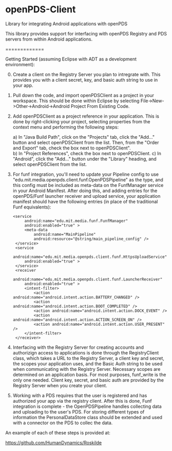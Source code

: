 openPDS-Client
=============

Library for integrating Android applications with openPDS

This library provides support for interfacing with openPDS Registry and PDS servers from within Android applications.

=============

Getting Started (assuming Eclipse with ADT as a development environment):

0) Create a client on the Registry Server you plan to intregrate with. This provides you with a client secret, key, and basic auth string to use in your app. 

1) Pull down the code, and import openPDSClient as a project in your workspace. This should be done within Eclipse by selecting File->New->Other->Android->Android Project From Existing Code. 

2) Add openPDSClient as a project reference in your application. This is done by right-clicking your project, selecting properties from the context menu and performing the following steps:

    a) In "Java Build Path", click on the "Projects" tab, click the "Add..." button and select openPDSClient from the list. Then, from the "Order and Export" tab, check the box next to openPDSClient".  
    b) In "Project References", check the box next to openPDSClient. 
    c) In "Android", click the "Add..." button under the "Library" heading, and select openPDSClient from the list. 

3) For funf integration, you'll need to update your Pipeline config to use "edu.mit.media.openpds.client.funf.OpenPDSPipeline" as the type, and this config must be included as meta-data on the FunfManager service in your Android Manifest. After doing this, and adding entries for the openPDS/Funf launcher receiver and upload service, your application manifest should have the following entries (in place of the traditional Funf equivalents):

       <service
            android:name="edu.mit.media.funf.FunfManager"
            android:enabled="true" >
            <meta-data
                android:name="MainPipeline"
                android:resource="@string/main_pipeline_config" />
        </service>        
        <service
            android:name="edu.mit.media.openpds.client.funf.HttpsUploadService"
            android:enabled="true" >
        </service>
        <receiver
            android:name="edu.mit.media.openpds.client.funf.LauncherReceiver"
            android:enabled="true" >
            <intent-filter>
                <action android:name="android.intent.action.BATTERY_CHANGED" />
                <action android:name="android.intent.action.BOOT_COMPLETED" />
                <action android:name="android.intent.action.DOCK_EVENT" />
                <action android:name="android.intent.action.ACTION_SCREEN_ON" />
                <action android:name="android.intent.action.USER_PRESENT" />
            </intent-filter>
        </receiver>

4) Interfacing with the Registry Server for creating accounts and authorizign access to applications is done through the RegistryClient class, which takes a URL to the Registry Server, a client key and secret, the scopes your application uses, and the Basic Auth string to be used when communicating with the Registry Server. Necessary scopes are determined on an application basis. For most purposes, funf_write is the only one needed. Client key, secret, and basic auth are provided by the Registry Server when you create your client. 

5) Working with a PDS requires that the user is registered and has authorized your app via the registry client. After this is done, Funf integration is complete - the OpenPDSPipeline handles collecting data and uploading to the user's PDS. For storing different types of information the PersonalDataStore class should be extended and used with a connector on the PDS to collec the data. 

An example of each of these steps is provided at: 

https://github.com/HumanDynamics/Roskilde
